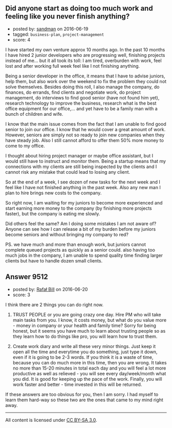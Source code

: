 ## Did anyone start as doing too much work and feeling like you never finish anything?

- posted by: [sandman](https://stackexchange.com/users/194597/sandman) on 2016-06-19
- tagged: `business-plan`, `project-management`
- score: 4

I have started my own venture approx 10 months ago. In the past 10 months I have hired 2 junior developers who are progressing well, finishing projects instead of me... but it all took its toll: I am tired, overburden with work, feel lost and after working full week feel like I not finishing anything. 

Being a senior developer in the office, it means that I have to advise juniors, help them, but also work over the weekend to fix the problem they could not solve themselves. Besides doing this roll, I also manage the company, do finances, do errands, find clients and negotiate work, do project management, do interviews to find good senior (have not found him yet), research technology to improve the business, research what is the best office equipment for our office,... and yet have to be a family man with a bunch of children and wife. 

I know that the main issue comes from the fact that I am unable to find good senior to join our office. I know that he would cover a great amount of work. However, seniors are simply not so ready to join new companies when they have steady job. Also I still cannot afford to offer them 50% more money to come to my office. 

I thought about hiring project manager or maybe office assistant, but I would still have to instruct and monitor them. Being a startup means that my connections with my clients are still being inspected by the clients and I cannot risk any mistake that could lead to losing any client. 

So at the end of a week, I see dozen of new tasks for the next week and I feel like I have not finished anything in the past week. Also any new man I plan to hire brings new costs to the company.

So right now, I am waiting for my juniors to become more experienced and start earning more money to the company (by finishing more projects faster), but the company is eating me slowly. 

Did others feel the same? Am I doing some mistakes I am not aware of? Anyone can see how I can release a bit of my burden before my juniors become seniors and without bringing my company to red?

PS. we have much and more than enough work, but juniors cannot complete queued projects as quickly as a senior could. also having too much jobs in the company, I am unable to spend quality time finding larger clients but have to handle dozen small clients.


## Answer 9512

- posted by: [Rafał Bill](https://stackexchange.com/users/8604978/rafa-bill) on 2016-06-20
- score: 3

I think there are 2 things you can do right now.

1) TRUST PEOPLE or you are going crazy one day. Hire PM who will take main tasks from you. I know, it costs money, but what do you value more - money in company or your health and family time? Sorry for being honest, but it seems you have much to learn about trusting people so as they learn how to do things like pro, you will learn how to trust them.

2) Create work diary and write all these very minor things. Just keep it open all the time and everytime you do something, just type it down, even if it is going to be 2-3 words. If you think it is a waste of time, because you can do much more in this time, then you are wrong. It takes no more than 15-20 minutes in total each day and you will feel a lot more productive as well as relieved - you will see every day/week/month what you did. It is good for keeping up the pace of the work. Finally, you will work faster and better - time invested in this will be returned.

If these answers are too obvious for you, then I am sorry. I had myself to learn them hard-way so these two are the ones that came to my mind right away.



---

All content is licensed under [CC BY-SA 3.0](https://creativecommons.org/licenses/by-sa/3.0/).
